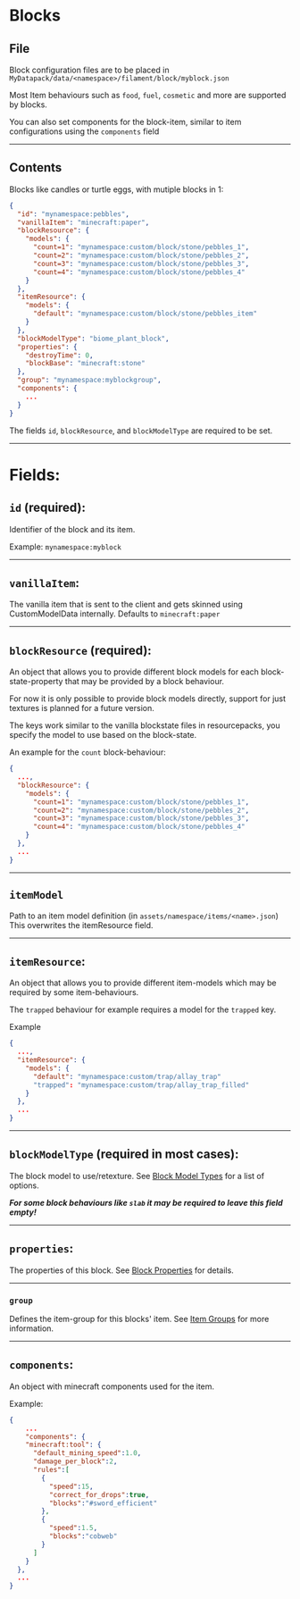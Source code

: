 # Blocks

## File

Block configuration files are to be placed in `MyDatapack/data/<namespace>/filament/block/myblock.json` 

Most Item behaviours such as `food`, `fuel`, `cosmetic` and more are supported by blocks.

You can also set components for the block-item, similar to item configurations using the `components` field

---

## Contents

Blocks like candles or turtle eggs, with mutiple blocks in 1:
```json
{
  "id": "mynamespace:pebbles",
  "vanillaItem": "minecraft:paper",
  "blockResource": {
    "models": {
      "count=1": "mynamespace:custom/block/stone/pebbles_1",
      "count=2": "mynamespace:custom/block/stone/pebbles_2",
      "count=3": "mynamespace:custom/block/stone/pebbles_3",
      "count=4": "mynamespace:custom/block/stone/pebbles_4"
    }
  },
  "itemResource": {
    "models": {
      "default": "mynamespace:custom/block/stone/pebbles_item"
    }
  },  
  "blockModelType": "biome_plant_block",
  "properties": {
    "destroyTime": 0,
    "blockBase": "minecraft:stone"
  },
  "group": "mynamespace:myblockgroup",
  "components": {
    ...
  }
}
```

The fields `id`, `blockResource`, and `blockModelType` are required to be set.

---

# Fields:

## `id` (required): 
Identifier of the block and its item.

Example: `mynamespace:myblock`

---

## `vanillaItem`:

The vanilla item that is sent to the client and gets skinned using CustomModelData internally.
Defaults to `minecraft:paper`

---

## `blockResource` (required):

An object that allows you to provide different block models for each block-state-property that may be provided by a block behaviour.

For now it is only possible to provide block models directly, support for just textures is planned for a future version.

The keys work similar to the vanilla blockstate files in resourcepacks, you specify the model to use based on the block-state.

An example for the `count` block-behaviour:
```json
{
  ...,
  "blockResource": {
    "models": {
      "count=1": "mynamespace:custom/block/stone/pebbles_1",
      "count=2": "mynamespace:custom/block/stone/pebbles_2",
      "count=3": "mynamespace:custom/block/stone/pebbles_3",
      "count=4": "mynamespace:custom/block/stone/pebbles_4"
    }
  },
  ...
}
```

---

## `itemModel`

Path to an item model definition (in `assets/namespace/items/<name>.json`)
This overwrites the itemResource field.


---

## `itemResource`:

An object that allows you to provide different item-models which may be required by some item-behaviours.

The `trapped` behaviour for example requires a model for the `trapped` key.

Example
```json
{
  ...,
  "itemResource": {
    "models": {
      "default": "mynamespace:custom/trap/allay_trap"
      "trapped": "mynamespace:custom/trap/allay_trap_filled"
    }
  },
  ...
}

```

---

## `blockModelType` (required in most cases):

The block model to use/retexture. See [Block Model Types](block-model-types.md) for a list of options.

***For some block behaviours like `slab` it may be required to leave this field empty!***

---

## `properties`: 

The properties of this block. See [Block Properties](block-properties.md) for details.

---

### `group`

Defines the item-group for this blocks' item. See [Item Groups](item-groups.md) for more information.

---

## `components`:

An object with minecraft components used for the item.

Example:
```json
{
    ...
    "components": {
    "minecraft:tool": {
      "default_mining_speed":1.0,
      "damage_per_block":2,
      "rules":[
        {
          "speed":15,
          "correct_for_drops":true,
          "blocks":"#sword_efficient"
        },
        {
          "speed":1.5,
          "blocks":"cobweb"
        }
      ]
    }
  },
  ...
}
```